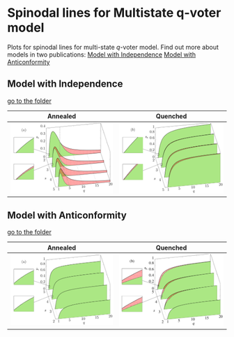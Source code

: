 # Spinodal lines for Multistate q-voter model

Plots for spinodal lines for multi-state $q$-voter model. Find out more about models in two publications:
[Model with Independence](https://www.nature.com/articles/s41598-021-85361-9)
[Model with Anticonformity](https://journals.aps.org/pre/abstract/10.1103/PhysRevE.106.014125)

## Model with Independence

[go to the folder]()

| Annealed | Quenched |
|:---:|:---:|
|  <img src="Model with independence annealed/plot.png">   |  <img src="Model with independence quenched/plot.png">  |

## Model with Anticonformity

[go to the folder]()

| Annealed | Quenched |
|:---:|:---:|
|  <img src="Model with anticonformity annealed/plot.png">   |  <img src="Model with anticonformity quenched/plot.png">  |